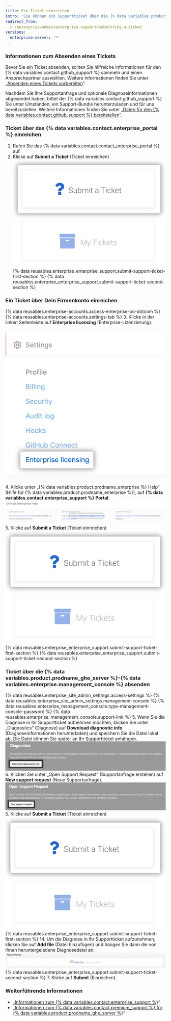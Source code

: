 ```yaml
---
title: Ein Ticket einreichen
intro: 'Sie können ein Supportticket über die {% data variables.product.prodname_ghe_server %}-{% data variables.enterprise.management_console %} oder das Supportportal absenden. Sie können ein Ticket als dringend kennzeichnen, wenn Ihr {% data variables.product.prodname_ghe_server %}-Produktionssystem ausgefallen ist oder sich in einem nicht mehr verwendbaren Zustand befindet.'
redirect_from:
  - /enterprise/admin/enterprise-support/submitting-a-ticket
versions:
  enterprise-server: '*'
---
```


### Informationen zum Absenden eines Tickets

Bevor Sie ein Ticket absenden, sollten Sie hilfreiche Informationen für den {% data variables.contact.github_support %} sammeln und einen Ansprechpartner auswählen. Weitere Informationen finden Sie unter „[Absenden eines Tickets vorbereiten](/enterprise/admin/guides/enterprise-support/preparing-to-submit-a-ticket)“.

Nachdem Sie Ihre Supportanfrage und optionale Diagnoseinformationen abgesendet haben, bittet der {% data variables.contact.github_support %} Sie unter Umständen, ein Support-Bundle herunterzuladen und für uns bereitzustellen. Weitere Informationen finden Sie unter „[Daten für den {% data variables.contact.github_support %} bereitstellen](/enterprise/admin/guides/enterprise-support/providing-data-to-github-support)“.

### Ticket über das {% data variables.contact.enterprise_portal %} einreichen

1. Rufen Sie das {% data variables.contact.contact_enterprise_portal %} auf.
5. Klicke auf **Submit a Ticket** (Ticket einreichen) ![Ein Ticket beim Enterprise-Support-Team einreichen](/assets/images/enterprise/support/submit-ticket-button.png)
{% data reusables.enterprise_enterprise_support.submit-support-ticket-first-section %}
{% data reusables.enterprise_enterprise_support.submit-support-ticket-second-section %}

### Ein Ticket über Dein Firmenkonto einreichen

{% data reusables.enterprise-accounts.access-enterprise-on-dotcom %}
{% data reusables.enterprise-accounts.settings-tab %}
3. Klicke in der linken Seitenleiste auf **Enterprise licensing** (Enterprise-Lizenzierung). !["Enterprise licensing" tab in the enterprise account settings sidebar](/assets/images/help/enterprises/enterprise-licensing-tab.png)
4. Klicke unter „{% data variables.product.prodname_enterprise %} Help“ (Hilfe für {% data variables.product.prodname_enterprise %}), auf **{% data variables.contact.enterprise_support %} Portal**. ![Link zum Navigieren zur Enterprise-Support-Seite](/assets/images/enterprise/support/enterprise-support-link.png)
5. Klicke auf **Submit a Ticket** (Ticket einreichen) ![Ein Ticket beim Enterprise-Support-Team einreichen](/assets/images/enterprise/support/submit-ticket-button.png)
{% data reusables.enterprise_enterprise_support.submit-support-ticket-first-section %}
{% data reusables.enterprise_enterprise_support.submit-support-ticket-second-section %}

### Ticket über die {% data variables.product.prodname_ghe_server %}-{% data variables.enterprise.management_console %} absenden

{% data reusables.enterprise_site_admin_settings.access-settings %}
{% data reusables.enterprise_site_admin_settings.management-console %}
{% data reusables.enterprise_management_console.type-management-console-password %}
{% data reusables.enterprise_management_console.support-link %}
5. Wenn Sie die Diagnose in Ihr Supportticket aufnehmen möchten, klicken Sie unter „Diagnostics“ (Diagnose) auf **Download diagnostic info** (Diagnoseinformationen herunterladen) und speichern Sie die Datei lokal ab. Die Datei können Sie später an Ihr Supportticket anhängen. ![Schaltfläche zum Herunterladen der Diagnoseinformationen](/assets/images/enterprise/support/download-diagnostics-info-button.png)
6. Klicken Sie unter „Open Support Request“ (Supportanfrage erstellen) auf **New support request** (Neue Supportanfrage). ![Schaltfläche zum Erstellen einer Supportanfrage](/assets/images/enterprise/management-console/open-support-request.png)
5. Klicke auf **Submit a Ticket** (Ticket einreichen) ![Ein Ticket beim Enterprise-Support-Team einreichen](/assets/images/enterprise/support/submit-ticket-button.png)
{% data reusables.enterprise_enterprise_support.submit-support-ticket-first-section %}
14. Um die Diagnose in Ihr Supportticket aufzunehmen, klicken Sie auf **Add file** (Datei hinzufügen) und hängen Sie dann die von Ihnen heruntergeladene Diagnosedatei an. ![Schaltfläche „Add file“ (Datei hinzufügen)](/assets/images/enterprise/support/support-ticket-add-file.png)
{% data reusables.enterprise_enterprise_support.submit-support-ticket-second-section %}
7. Klicke auf **Submit** (Einreichen).

### Weiterführende Informationen

- „[Informationen zum {% data variables.contact.enterprise_support %}](/enterprise/admin/guides/enterprise-support/about-github-enterprise-support)“
- „[Informationen zum {% data variables.contact.premium_support %} für {% data variables.product.prodname_ghe_server %}](/enterprise/admin/guides/enterprise-support/about-github-premium-support-for-github-enterprise-server)“
